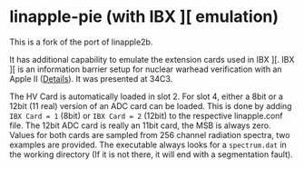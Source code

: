 # linapple-pie (with IBX ]\[ emulation)

This is a fork of the port of linapple2b.

It has additional capability to emulate the extension cards used in IBX ]\[. IBX ]\[ is an information barrier setup for nuclear warhead verification with an Apple II ([Details](www.vintageverification.org)). It was presented at 34C3.

The HV Card is automatically loaded in slot 2. For slot 4, either a 8bit or a 12bit (11 real) version of an ADC card can be loaded. This is done by adding `IBX Card = 1` (8bit) or `IBX Card = 2` (12bit) to the respective linapple.conf file. The 12bit ADC card is really an 11bit card, the MSB is always zero. Values for both cards are sampled from 256 channel radiation spectra, two examples are provided. The executable always looks for a `spectrum.dat` in the working directory (If it is not there, it will end with a segmentation fault).
